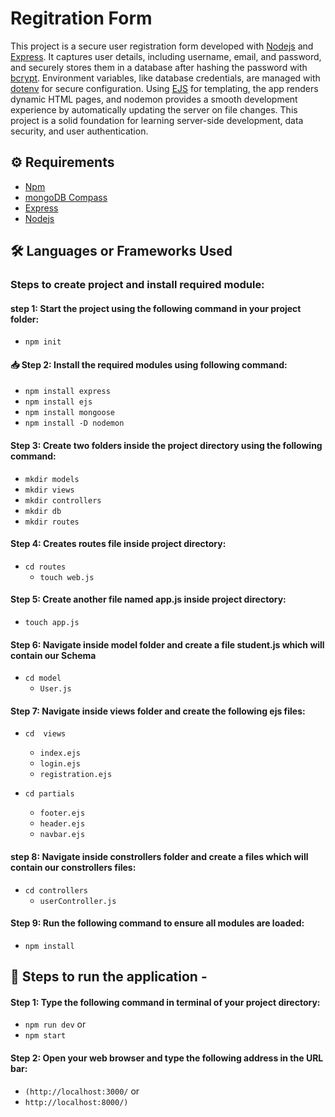 # Regitration Form

This project is a secure user registration form developed with [Nodejs](https://nodejs.org/en/download) and [Express](https://expressjs.com/). It captures user details, including username, email, and password, and securely stores them in a database after hashing the password with [bcrypt](https://www.npmjs.com/package/bcrypt). Environment variables, like database credentials, are managed with [dotenv](https://www.npmjs.com/package/dotenv) for secure configuration. Using [EJS](https://ejs.co/) for templating, the app renders dynamic HTML pages, and nodemon provides a smooth development experience by automatically updating the server on file changes. This project is a solid foundation for learning server-side development, data security, and user authentication.

## ⚙️ Requirements

+ [Npm](https://www.npmjs.com/package/download)
+ [mongoDB Compass](https://www.mongodb.com/try/download/shell)
+ [Express](https://expressjs.com/)
+ [Nodejs](https://nodejs.org/en/download)


##  🛠 Languages or Frameworks Used
### Steps to create project and install required module:

#### step 1: Start the project using the following command in your project folder:

+ `npm init`

####  📥 Step 2: Install the required modules using following command:

+ `npm install express`
+ `npm install ejs`
+ `npm install mongoose`
+ `npm install -D nodemon`

#### Step 3: Create two folders inside the project directory using the following command:

+ `mkdir models`
+ `mkdir views`
+ `mkdir controllers`
+ `mkdir db`
+ `mkdir routes`


#### Step 4: Creates routes file inside project directory:

+ `cd routes`
  + `touch web.js`

#### Step 5: Create another file named app.js inside project directory:

+ `touch app.js`

#### Step 6: Navigate inside model folder and create a file student.js which will contain our Schema

+ `cd model`
    + `User.js`

#### Step 7: Navigate inside views folder and create the following ejs files:

+ `cd  views`
   
  + `index.ejs`
  + `login.ejs`
  + `registration.ejs`
  
+ `cd partials`
  + `footer.ejs`
  + `header.ejs`
  + `navbar.ejs`
  
#### step 8: Navigate inside constrollers folder and create a files which will contain our constrollers files:

+ `cd controllers`
  + `userController.js`
  
#### Step 9: Run the following command to ensure all modules are loaded:

+ `npm install`
  
## 🌟 Steps to run the application -
#### Step 1: Type the following command in terminal of your project directory:

+ `npm run dev` or
+ `npm start`

#### Step 2: Open your web browser and type the following address in the URL bar:

+ `(http://localhost:3000/` or 
+ `http://localhost:8000/)`
